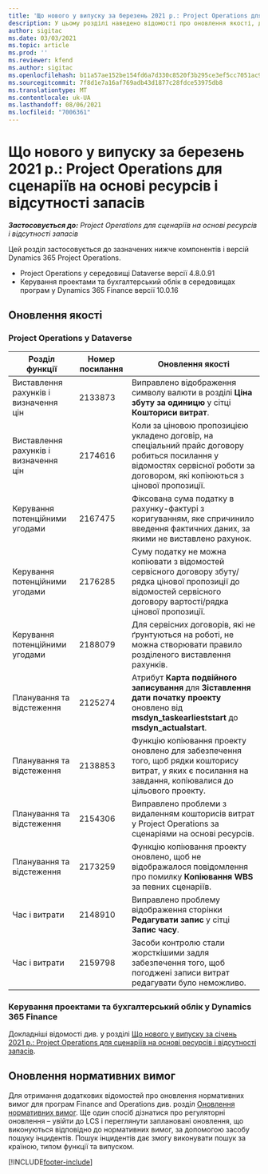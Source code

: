 ```yaml
---
title: 'Що нового у випуску за березень 2021 р.: Project Operations для сценаріїв на основі ресурсів і відсутності запасів'
description: У цьому розділі наведено відомості про оновлення якості, доступні у випуску Project Operations за березень 2021 року для сценаріїв на основі ресурсів і відсутності запасів.
author: sigitac
ms.date: 03/03/2021
ms.topic: article
ms.prod: ''
ms.reviewer: kfend
ms.author: sigitac
ms.openlocfilehash: b11a57ae152be154fd6a7d330c8520f3b295ce3ef5cc7051ac9b343e3bcdbe12
ms.sourcegitcommit: 7f8d1e7a16af769adb43d1877c28fdce53975db8
ms.translationtype: MT
ms.contentlocale: uk-UA
ms.lasthandoff: 08/06/2021
ms.locfileid: "7006361"
---
```

# <a name="whats-new-march-2021---project-operations-for-resourcenon-stocked-based-scenarios"></a>Що нового у випуску за березень 2021 р.: Project Operations для сценаріїв на основі ресурсів і відсутності запасів

_**Застосовується до:** Project Operations для сценаріїв на основі ресурсів і відсутності запасів_

Цей розділ застосовується до зазначених нижче компонентів і версій Dynamics 365 Project Operations.

- Project Operations у середовищі Dataverse версії 4.8.0.91 
- Керування проектами та бухгалтерський облік в середовищах програм у Dynamics 365 Finance версії 10.0.16 

## <a name="quality-updates"></a>Оновлення якості

### <a name="project-operations-on-dataverse"></a>Project Operations у Dataverse


| **Розділ функції** | **Номер посилання** | **Оновлення якості** |
| --- | --- | --- |
| Виставлення рахунків і визначення цін | 2133873 | Виправлено відображення символу валюти в розділі **Ціна збуту за одиницю** у сітці **Кошториси витрат**. |
| Виставлення рахунків і визначення цін | 2174616 | Коли за ціновою пропозицією укладено договір, на спеціальний прайс договору робиться посилання у відомостях сервісної роботи за договором, які копіюються з цінової пропозиції. |
| Керування потенційними угодами | 2167475 | Фіксована сума податку в рахунку-фактурі з коригуванням, яке спричинило введення фактичних даних, за якими не виставлено рахунок. |
| Керування потенційними угодами | 2176285 | Суму податку не можна копіювати з відомостей сервісного договору збуту/рядка цінової пропозиції до відомостей сервісного договору вартості/рядка цінової пропозиції. |
| Керування потенційними угодами | 2188079 | Для сервісних договорів, які не ґрунтуються на роботі, не можна створювати правило розділеного виставлення рахунків. |
| Планування та відстеження | 2125274 | Атрибут **Карта подвійного записування** для **Зіставлення дати початку проекту** оновлено від **msdyn\_taskearlieststart** до **msdyn\_actualstart**. |
| Планування та відстеження | 2138853 | Функцію копіювання проекту оновлено для забезпечення того, щоб рядки кошторису витрат, у яких є посилання на завдання, копіювалися до цільового проекту. |
| Планування та відстеження | 2154306 | Виправлено проблеми з видаленням кошторисів витрат у Project Operations за сценаріями на основі ресурсів. |
| Планування та відстеження | 2173259 | Функцію копіювання проекту оновлено, щоб не відображалося повідомлення про помилку **Копіювання WBS** за певних сценаріїв. |
| Час і витрати | 2148910 | Виправлено проблему відображення сторінки **Редагувати запис** у сітці **Запис часу**. |
| Час і витрати | 2159798 | Засоби контролю стали жорсткішими задля забезпечення того, щоб погоджені записи витрат редагувати було неможливо. |

### <a name="project-management-and-accounting-on-dynamics-365-finance"></a>Керування проектами та бухгалтерський облік у Dynamics 365 Finance

Докладніші відомості див. у розділі [Що нового у випуску за січень 2021 р.: Project Operations для сценаріїв на основі ресурсів і відсутності запасів](whats-new-jan-2021-resource-based.md).

## <a name="regulatory-updates"></a>Оновлення нормативних вимог

Для отримання додаткових відомостей про оновлення нормативних вимог для програм Finance and Operations див. розділ [Оновлення нормативних вимог](/dynamics365/finance/localizations/regulatory-updates). Ще один спосіб дізнатися про регуляторні оновлення – увійти до LCS і переглянути заплановані оновлення, що виконуються відповідно до нормативних вимог, за допомогою засобу пошуку інцидентів. Пошук інцидентів дає змогу виконувати пошук за країною, типом функції та випуском.


[!INCLUDE[footer-include](../includes/footer-banner.md)]